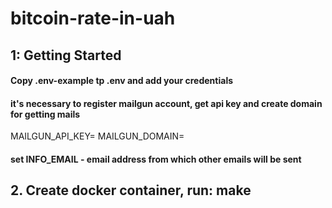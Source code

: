 # bitcoin-rate-in-uah

## 1: Getting Started

#### Copy .env-example tp .env and add your credentials

#### it's necessary to register mailgun account, get api key and create domain for getting mails
MAILGUN_API_KEY=
MAILGUN_DOMAIN=

#### set INFO_EMAIL - email address from which other emails will be sent

## 2. Create docker container, run: make